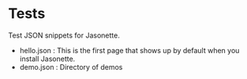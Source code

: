 # Tests
Test JSON snippets for Jasonette.

- hello.json : This is the first page that shows up by default when you install Jasonette.
- demo.json : Directory of demos
